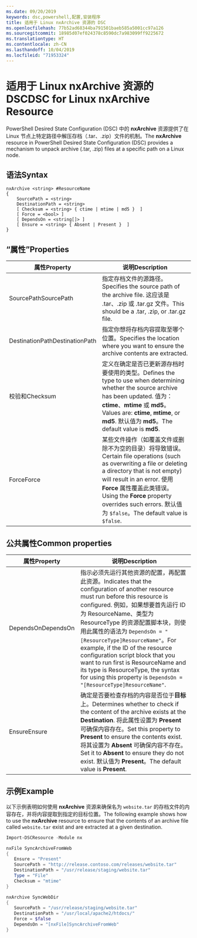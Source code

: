 ```yaml
---
ms.date: 09/20/2019
keywords: dsc,powershell,配置,安装程序
title: 适用于 Linux nxArchive 资源的 DSC
ms.openlocfilehash: 77b52ad68344ba791501baeb585a5001cc97a126
ms.sourcegitcommit: 18985d07ef024378c8590dc7a983099ff9225672
ms.translationtype: HT
ms.contentlocale: zh-CN
ms.lasthandoff: 10/04/2019
ms.locfileid: "71953324"
---
```

# <a name="dsc-for-linux-nxarchive-resource"></a><span data-ttu-id="1814c-103">适用于 Linux nxArchive 资源的 DSC</span><span class="sxs-lookup"><span data-stu-id="1814c-103">DSC for Linux nxArchive Resource</span></span>

<span data-ttu-id="1814c-104">PowerShell Desired State Configuration (DSC) 中的 **nxArchive** 资源提供了在 Linux 节点上特定路径中解压存档（.tar、.zip）文件的机制。</span><span class="sxs-lookup"><span data-stu-id="1814c-104">The **nxArchive** resource in PowerShell Desired State Configuration (DSC) provides a mechanism to unpack archive (.tar, .zip) files at a specific path on a Linux node.</span></span>

## <a name="syntax"></a><span data-ttu-id="1814c-105">语法</span><span class="sxs-lookup"><span data-stu-id="1814c-105">Syntax</span></span>

```Syntax
nxArchive <string> #ResourceName
{
    SourcePath = <string>
    DestinationPath = <string>
    [ Checksum = <string> { ctime | mtime | md5 }  ]
    [ Force = <bool> ]
    [ DependsOn = <string[]> ]
    [ Ensure = <string> { Absent | Present }  ]
}
```

## <a name="properties"></a><span data-ttu-id="1814c-106">“属性”</span><span class="sxs-lookup"><span data-stu-id="1814c-106">Properties</span></span>

|<span data-ttu-id="1814c-107">属性</span><span class="sxs-lookup"><span data-stu-id="1814c-107">Property</span></span> |<span data-ttu-id="1814c-108">说明</span><span class="sxs-lookup"><span data-stu-id="1814c-108">Description</span></span> |
|---|---|
|<span data-ttu-id="1814c-109">SourcePath</span><span class="sxs-lookup"><span data-stu-id="1814c-109">SourcePath</span></span> |<span data-ttu-id="1814c-110">指定存档文件的源路径。</span><span class="sxs-lookup"><span data-stu-id="1814c-110">Specifies the source path of the archive file.</span></span> <span data-ttu-id="1814c-111">这应该是 .tar、.zip 或 .tar.gz 文件。</span><span class="sxs-lookup"><span data-stu-id="1814c-111">This should be a .tar, .zip, or .tar.gz file.</span></span> |
|<span data-ttu-id="1814c-112">DestinationPath</span><span class="sxs-lookup"><span data-stu-id="1814c-112">DestinationPath</span></span> |<span data-ttu-id="1814c-113">指定你想将存档内容提取至哪个位置。</span><span class="sxs-lookup"><span data-stu-id="1814c-113">Specifies the location where you want to ensure the archive contents are extracted.</span></span> |
|<span data-ttu-id="1814c-114">校验和</span><span class="sxs-lookup"><span data-stu-id="1814c-114">Checksum</span></span> |<span data-ttu-id="1814c-115">定义在确定是否已更新源存档时要使用的类型。</span><span class="sxs-lookup"><span data-stu-id="1814c-115">Defines the type to use when determining whether the source archive has been updated.</span></span> <span data-ttu-id="1814c-116">值为：**ctime**、**mtime** 或 **md5**。</span><span class="sxs-lookup"><span data-stu-id="1814c-116">Values are: **ctime**, **mtime**, or **md5**.</span></span> <span data-ttu-id="1814c-117">默认值为 **md5**。</span><span class="sxs-lookup"><span data-stu-id="1814c-117">The default value is **md5**.</span></span> |
|<span data-ttu-id="1814c-118">Force</span><span class="sxs-lookup"><span data-stu-id="1814c-118">Force</span></span> |<span data-ttu-id="1814c-119">某些文件操作（如覆盖文件或删除不为空的目录）将导致错误。</span><span class="sxs-lookup"><span data-stu-id="1814c-119">Certain file operations (such as overwriting a file or deleting a directory that is not empty) will result in an error.</span></span> <span data-ttu-id="1814c-120">使用 **Force** 属性覆盖此类错误。</span><span class="sxs-lookup"><span data-stu-id="1814c-120">Using the **Force** property overrides such errors.</span></span> <span data-ttu-id="1814c-121">默认值为 `$false`。</span><span class="sxs-lookup"><span data-stu-id="1814c-121">The default value is `$false`.</span></span> |

## <a name="common-properties"></a><span data-ttu-id="1814c-122">公共属性</span><span class="sxs-lookup"><span data-stu-id="1814c-122">Common properties</span></span>

|<span data-ttu-id="1814c-123">属性</span><span class="sxs-lookup"><span data-stu-id="1814c-123">Property</span></span> |<span data-ttu-id="1814c-124">说明</span><span class="sxs-lookup"><span data-stu-id="1814c-124">Description</span></span> |
|---|---|
|<span data-ttu-id="1814c-125">DependsOn</span><span class="sxs-lookup"><span data-stu-id="1814c-125">DependsOn</span></span> |<span data-ttu-id="1814c-126">指示必须先运行其他资源的配置，再配置此资源。</span><span class="sxs-lookup"><span data-stu-id="1814c-126">Indicates that the configuration of another resource must run before this resource is configured.</span></span> <span data-ttu-id="1814c-127">例如，如果想要首先运行 ID 为 ResourceName、类型为 ResourceType 的资源配置脚本块，则使用此属性的语法为 `DependsOn = "[ResourceType]ResourceName"`。</span><span class="sxs-lookup"><span data-stu-id="1814c-127">For example, if the ID of the resource configuration script block that you want to run first is ResourceName and its type is ResourceType, the syntax for using this property is `DependsOn = "[ResourceType]ResourceName"`.</span></span> |
|<span data-ttu-id="1814c-128">Ensure</span><span class="sxs-lookup"><span data-stu-id="1814c-128">Ensure</span></span> |<span data-ttu-id="1814c-129">确定是否要检查存档的内容是否位于**目标**上。</span><span class="sxs-lookup"><span data-stu-id="1814c-129">Determines whether to check if the content of the archive exists at the **Destination**.</span></span> <span data-ttu-id="1814c-130">将此属性设置为 **Present** 可确保内容存在。</span><span class="sxs-lookup"><span data-stu-id="1814c-130">Set this property to **Present** to ensure the contents exist.</span></span> <span data-ttu-id="1814c-131">将其设置为 **Absent** 可确保内容不存在。</span><span class="sxs-lookup"><span data-stu-id="1814c-131">Set it to **Absent** to ensure they do not exist.</span></span> <span data-ttu-id="1814c-132">默认值为 **Present**。</span><span class="sxs-lookup"><span data-stu-id="1814c-132">The default value is **Present**.</span></span> |

## <a name="example"></a><span data-ttu-id="1814c-133">示例</span><span class="sxs-lookup"><span data-stu-id="1814c-133">Example</span></span>

<span data-ttu-id="1814c-134">以下示例表明如何使用 **nxArchive** 资源来确保名为 `website.tar` 的存档文件的内容存在，并将内容提取到指定的目标位置。</span><span class="sxs-lookup"><span data-stu-id="1814c-134">The following example shows how to use the **nxArchive** resource to ensure that the contents of an archive file called `website.tar` exist and are extracted at a given destination.</span></span>

```powershell
Import-DSCResource -Module nx

nxFile SyncArchiveFromWeb
{
   Ensure = "Present"
   SourcePath = "http://release.contoso.com/releases/website.tar"
   DestinationPath = "/usr/release/staging/website.tar"
   Type = "File"
   Checksum = "mtime"
}

nxArchive SyncWebDir
{
   SourcePath = "/usr/release/staging/website.tar"
   DestinationPath = "/usr/local/apache2/htdocs/"
   Force = $false
   DependsOn = "[nxFile]SyncArchiveFromWeb"
}
```